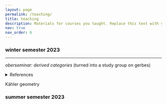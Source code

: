 ```yaml
---
layout: page
permalink: /teaching/
title: teaching
description: Materials for courses you taught. Replace this text with your description.
nav: true
nav_order: 6
---
```


### winter semester 2023
---
*oberseminar: derived categories*  (turned into a study group on gerbes)

<details>
  <summary>References</summary>

  - Principles of algebraic geometry - Griffits, Harris
  - Einstein manifolds - Besee
  - Complex geometry - Huybrechts
  - Lectures on Kahler geometry - Moroianu
  - Lectures on Kahler manifolds - Ballmann
  - A survey of the hodge conjecture - Lewis
</details>

Kähler geometry 

### summer semester 2023


